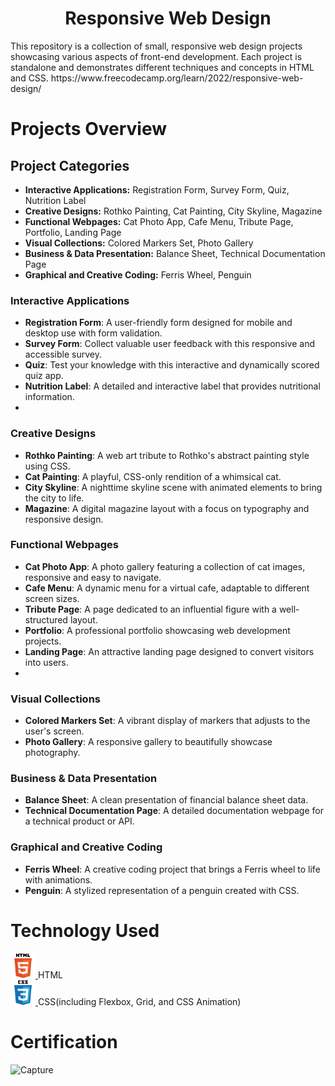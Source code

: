 <h1 align="center">Responsive Web Design</h1>
<p>This repository is a collection of small, responsive web design projects showcasing various aspects of front-end development. Each project is standalone and demonstrates different techniques and concepts in HTML and CSS. https://www.freecodecamp.org/learn/2022/responsive-web-design/</p>

<h1>Projects Overview</h1>

<h2>Project Categories</h2>

- **Interactive Applications:** Registration Form, Survey Form, Quiz, Nutrition Label
- **Creative Designs:** Rothko Painting, Cat Painting, City Skyline, Magazine
- **Functional Webpages:** Cat Photo App, Cafe Menu, Tribute Page, Portfolio, Landing Page
- **Visual Collections:** Colored Markers Set, Photo Gallery
- **Business & Data Presentation:** Balance Sheet, Technical Documentation Page
- **Graphical and Creative Coding:** Ferris Wheel, Penguin

<h3>Interactive Applications</h3>

- **Registration Form**: A user-friendly form designed for mobile and desktop use with form validation.
- **Survey Form**: Collect valuable user feedback with this responsive and accessible survey.
- **Quiz**: Test your knowledge with this interactive and dynamically scored quiz app.
- **Nutrition Label**: A detailed and interactive label that provides nutritional information.
- 
### Creative Designs

- **Rothko Painting**: A web art tribute to Rothko's abstract painting style using CSS.
- **Cat Painting**: A playful, CSS-only rendition of a whimsical cat.
- **City Skyline**: A nighttime skyline scene with animated elements to bring the city to life.
- **Magazine**: A digital magazine layout with a focus on typography and responsive design.
### Functional Webpages

- **Cat Photo App**: A photo gallery featuring a collection of cat images, responsive and easy to navigate.
- **Cafe Menu**: A dynamic menu for a virtual cafe, adaptable to different screen sizes.
- **Tribute Page**: A page dedicated to an influential figure with a well-structured layout.
- **Portfolio**: A professional portfolio showcasing web development projects.
- **Landing Page**: An attractive landing page designed to convert visitors into users.
- 
### Visual Collections

- **Colored Markers Set**: A vibrant display of markers that adjusts to the user's screen.
- **Photo Gallery**: A responsive gallery to beautifully showcase photography.
### Business & Data Presentation

- **Balance Sheet**: A clean presentation of financial balance sheet data.
- **Technical Documentation Page**: A detailed documentation webpage for a technical product or API.

### Graphical and Creative Coding

- **Ferris Wheel**: A creative coding project that brings a Ferris wheel to life with animations.
- **Penguin**: A stylized representation of a penguin created with CSS.

# Technology Used
<a href="https://www.w3.org/html/" target="_blank" rel="noreferrer"> <img src="https://raw.githubusercontent.com/devicons/devicon/master/icons/html5/html5-original-wordmark.svg" alt="html5" width="40" height="40"/> </a>HTML 
<br>
<a href="https://www.w3schools.com/css/" target="_blank" rel="noreferrer"> <img src="https://raw.githubusercontent.com/devicons/devicon/master/icons/css3/css3-original-wordmark.svg" alt="css3" width="40" height="40"/> </a> CSS(including Flexbox, Grid, and CSS Animation)
# Certification
![Capture](https://github.com/Eltaf-azizi/Responsive-Web-Design/assets/129764881/39763373-5ff0-408b-b7a3-b1ae9989c28b)
